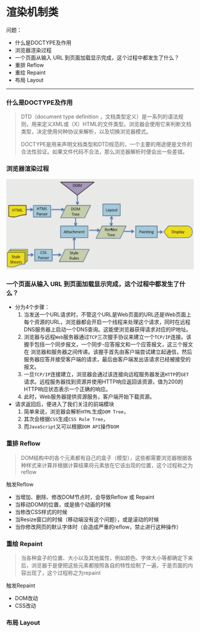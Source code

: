 # 渲染机制类

问题：

- 什么是DOCTYPE及作用
- 浏览器渲染过程
- 一个页面从输入 URL 到页面加载显示完成，这个过程中都发生了什么？
- 重排 Reflow
- 重绘 Repaint
- 布局 Layout

----

### 什么是DOCTYPE及作用

> DTD（document type definition ，文档类型定义）是一系列的语法规则，用来定义XML或（X）HTML的文件类型。浏览器会使用它来判断文档类型，决定使用何种协议来解析，以及切换浏览器模式。
>
> DOCTYPE是用来声明文档类型和DTD规范的，一个主要的用途便是文件的合法性验证。如果文件代码不合法，那么浏览器解析时便会出一些差错。

### 浏览器渲染过程

![](img/render.png)

### 一个页面从输入 URL 到页面加载显示完成，这个过程中都发生了什么？

- 分为4个步骤：
  1. 当发送一个URL请求时，不管这个URL是Web页面的URL还是Web页面上每个资源的URL，浏览器都会开启一个线程来处理这个请求，同时在远程DNS服务器上启动一个DNS查询。这能使浏览器获得请求对应的IP地址。
  2. 浏览器与远程`Web`服务器通过`TCP`三次握手协议来建立一个`TCP/IP`连接。该握手包括一个同步报文，一个同步-应答报文和一个应答报文，这三个报文在 浏览器和服务器之间传递。该握手首先由客户端尝试建立起通信，然后服务器应答并接受客户端的请求，最后由客户端发出该请求已经被接受的报文。
  3. 一旦`TCP/IP`连接建立，浏览器会通过该连接向远程服务器发送`HTTP`的`GET`请求。远程服务器找到资源并使用HTTP响应返回该资源，值为200的HTTP响应状态表示一个正确的响应。
  4. 此时，Web服务器提供资源服务，客户端开始下载资源。
- 请求返回后，便进入了我们关注的前端模块
  1. 简单来说，浏览器会解析`HTML`生成`DOM Tree`，
  2. 其次会根据`CSS`生成`CSS Rule Tree`，
  3. 而`JavaScript`又可以根据`DOM API`操作`DOM`

### 重排 Reflow

> DOM结构中的各个元素都有自己的盒子（模型），这些都需要浏览器根据各种样式来计算并根据计算结果将元素放在它该出现的位置，这个过程称之为reflow

触发Reflow

- 当增加、删除、修改DOM节点时，会导致Reflow 或 Repaint
- 当移动DOM的位置，或是搞个动画的时候
- 当修改CSS样式的时候
- 当Resize窗口的时候（移动端没有这个问题），或是滚动的时候
- 当你修改网页的默认字体时（会造成严重的reflow，禁止进行这种操作）

### 重绘 Repaint

> 当各种盒子的位置、大小以及其他属性，例如颜色、字体大小等都确定下来后，浏览器于是便把这些元素都按照各自的特性绘制了一遍，于是页面的内容出现了，这个过程称之为repaint

触发Repaint

- DOM改动
- CSS改动

### 布局 Layout